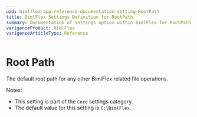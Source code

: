 ```yaml
---
uid: bimlflex-app-reference-documentation-setting-RootPath
title: BimlFlex Settings Definition for RootPath
summary: Documentation of settings option within BimlFlex for RootPath
varigenceProduct: BimlFlex
varigenceArticleType: Reference
---
```


# Root Path

The default root path for any other BimlFlex related file operations.

Notes:

* This setting is part of the `Core` settings category.
* The default value for this setting is `C:\BimlFlex`.